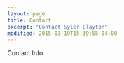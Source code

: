 ```yaml
---
layout: page
title: Contact
excerpt: "Contact Syler Clayton"
modified: 2015-03-19T15:39:55-04:00
---
```

Contact Info